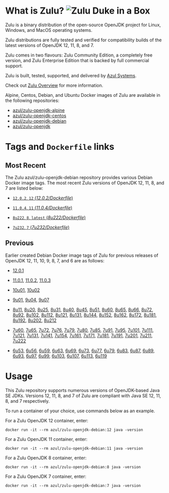 What is Zulu? ![Zulu Duke in a Box][1]
======================================

Zulu is a binary distribution of the open-source OpenJDK project for Linux, Windows, and MacOS operating systems.

Zulu distributions are fully tested and verified for compatibility builds of the latest versions of OpenJDK 12, 11, 8, and 7.

Zulu comes in two flavours: Zulu Community Edition, a completely free version, and Zulu Enterprise Edition that is backed by full commercial support.

Zulu is built, tested, supported, and delivered by [Azul Systems][2].

Check out [Zulu Overview][3] for more information.

Alpine, Centos, Debian, and Ubuntu Docker images of Zulu are available in the following repositories:

  * [azul/zulu-openjdk-alpine][4]
  * [azul/zulu-openjdk-centos][5]
  * [azul/zulu-openjdk-debian][6]
  * [azul/zulu-openjdk][7]

Tags and `Dockerfile` links
===========================

Most Recent
-----------

The Zulu azul/zulu-openjdk-debian repository provides various Debian Docker image tags. The most recent Zulu versions of OpenJDK 12, 11, 8, and 7 are listed below:

 * [`12.0.2`, `12` (*12.0.2/Dockerfile*)][85]

 * [`11.0.4`, `11` (*11.0.4/Dockerfile*)][81]

 * [`8u222`, `8`, `latest` (*8u222/Dockerfile*)][51]

 * [`7u232`, `7` (*7u232/Dockerfile*)][28]

Previous
--------

Earlier created Debian Docker image tags of Zulu for previous releases of OpenJDK 12, 11, 10, 9, 8, 7, and 6 are as follows:

* [12.0.1][86]

* [11.0.1][82], [11.0.2][83], [11.0.3][84]

* [10u01][79], [10u02][80]

* [9u01][76], [9u04][77], [9u07][78]

* [8u11][52], [8u20][53], [8u25][54], [8u31][55], [8u40][56], [8u45][57], [8u51][58], [8u60][59], [8u65][60], [8u66][61], [8u72][62], [8u92][63], [8u102][64], [8u112][65], [8u121][66], [8u131][67], [8u144][68], [8u152][69], [8u162][70], [8u172][71], [8u181][72], [8u192][73], [8u202][74], [8u212][75]

* [7u60][29], [7u65][30], [7u72][31], [7u76][32], [7u79][33], [7u80][34], [7u85][35], [7u91][36], [7u95][37], [7u101][38], [7u111][39], [7u121][40], [7u131][41], [7u141][42], [7u154][43], [7u161][44], [7u171][45], [7u181][46], [7u191][47], [7u201][48], [7u211][49], [7u222][50]

* [6u53][10], [6u56][11], [6u59][12], [6u63][13], [6u69][14], [6u73][15], [6u77][16], [6u79][17], [6u83][18], [6u87][19], [6u89][20], [6u93][21], [6u97][22], [6u99][23], [6u103][24], [6u107][25], [6u113][26], [6u119][27]

Usage
=====

This Zulu repository supports numerous versions of OpenJDK-based Java SE JDKs. Versions 12, 11, 8, and 7 of Zulu are compliant with Java SE 12, 11, 8, and 7 respectively.

To run a container of your choice, use commands below as an example.

For a Zulu OpenJDK 12 container, enter:

    docker run -it --rm azul/zulu-openjdk-debian:12 java -version

For a Zulu OpenJDK 11 container, enter:

    docker run -it --rm azul/zulu-openjdk-debian:11 java -version

For a Zulu OpenJDK 8 container, enter:

    docker run -it --rm azul/zulu-openjdk-debian:8 java -version

For a Zulu OpenJDK 7 container, enter:

    docker run -it --rm azul/zulu-openjdk-debian:7 java -version

  [1]: https://www.azul.com/files/ZuluDocker60.gif
  [2]: http://www.azul.com/zulu
  [3]: https://www.azul.com/products/zulu-enterprise
  [4]: https://hub.docker.com/r/azul/zulu-openjdk-alpine
  [5]: https://hub.docker.com/r/azul/zulu-openjdk-centos
  [6]: https://hub.docker.com/r/azul/zulu-openjdk-debian
  [7]: https://hub.docker.com/r/azul/zulu-openjdk

  [10]: https://github.com/zulu-openjdk/zulu-openjdk/blob/master/debian/6u53-6.5.0.2/Dockerfile
  [11]: https://github.com/zulu-openjdk/zulu-openjdk/blob/master/debian/6u56-6.6.0.1/Dockerfile
  [12]: https://github.com/zulu-openjdk/zulu-openjdk/blob/master/debian/6u59-6.7.0.2/Dockerfile
  [13]: https://github.com/zulu-openjdk/zulu-openjdk/blob/master/debian/6u63-6.8.0.1/Dockerfile
  [14]: https://github.com/zulu-openjdk/zulu-openjdk/blob/master/debian/6u69-6.9.0.3/Dockerfile
  [15]: https://github.com/zulu-openjdk/zulu-openjdk/blob/master/debian/6u73-6.10.0.3/Dockerfile
  [16]: https://github.com/zulu-openjdk/zulu-openjdk/blob/master/debian/6u77-6.11.0.2/Dockerfile
  [17]: https://github.com/zulu-openjdk/zulu-openjdk/blob/master/debian/6u79-6.12.0.2/Dockerfile
  [18]: https://github.com/zulu-openjdk/zulu-openjdk/blob/master/debian/6u83-6.13.0.3/Dockerfile
  [19]: https://github.com/zulu-openjdk/zulu-openjdk/blob/master/debian/6u87-6.14.0.1/Dockerfile
  [20]: https://github.com/zulu-openjdk/zulu-openjdk/blob/master/debian/6u89-6.15.0.1/Dockerfile
  [21]: https://github.com/zulu-openjdk/zulu-openjdk/blob/master/debian/6u93-6.16.0.1/Dockerfile
  [22]: https://github.com/zulu-openjdk/zulu-openjdk/blob/master/debian/6u97-6.17.0.1/Dockerfile
  [23]: https://github.com/zulu-openjdk/zulu-openjdk/blob/master/debian/6u99-6.18.0.3/Dockerfile
  [24]: https://github.com/zulu-openjdk/zulu-openjdk/blob/master/debian/6u103-6.19.0.1/Dockerfile
  [25]: https://github.com/zulu-openjdk/zulu-openjdk/blob/master/debian/6u107-6.20.0.1/Dockerfile
  [26]: https://github.com/zulu-openjdk/zulu-openjdk/blob/master/debian/6u113-6.21.0.3/Dockerfile
  [27]: https://github.com/zulu-openjdk/zulu-openjdk/blob/master/debian/6u119-6.22.0.3/Dockerfile
  [28]: https://github.com/zulu-openjdk/zulu-openjdk/blob/master/debian/7u232-7.31.0.5/Dockerfile
  [29]: https://github.com/zulu-openjdk/zulu-openjdk/blob/master/debian/7u60-7.5.0.1/Dockerfile
  [30]: https://github.com/zulu-openjdk/zulu-openjdk/blob/master/debian/7u65-7.6.0.1/Dockerfile
  [31]: https://github.com/zulu-openjdk/zulu-openjdk/blob/master/debian/7u72-7.7.0.1/Dockerfile
  [32]: https://github.com/zulu-openjdk/zulu-openjdk/blob/master/debian/7u76-7.8.0.3/Dockerfile
  [33]: https://github.com/zulu-openjdk/zulu-openjdk/blob/master/debian/7u79-7.9.0.2/Dockerfile
  [34]: https://github.com/zulu-openjdk/zulu-openjdk/blob/master/debian/7u80-7.10.0.1/Dockerfile
  [35]: https://github.com/zulu-openjdk/zulu-openjdk/blob/master/debian/7u85-7.11.0.3/Dockerfile
  [36]: https://github.com/zulu-openjdk/zulu-openjdk/blob/master/debian/7u91-7.12.0.3/Dockerfile
  [37]: https://github.com/zulu-openjdk/zulu-openjdk/blob/master/debian/7u95-7.13.0.1/Dockerfile
  [38]: https://github.com/zulu-openjdk/zulu-openjdk/blob/master/debian/7u101-7.14.0.5/Dockerfile
  [39]: https://github.com/zulu-openjdk/zulu-openjdk/blob/master/debian/7u111-7.15.0.1/Dockerfile
  [40]: https://github.com/zulu-openjdk/zulu-openjdk/blob/master/debian/7u121-7.16.0.1/Dockerfile
  [41]: https://github.com/zulu-openjdk/zulu-openjdk/blob/master/debian/7u131-7.17.0.5/Dockerfile
  [42]: https://github.com/zulu-openjdk/zulu-openjdk/blob/master/debian/7u141-7.18.0.3/Dockerfile
  [43]: https://github.com/zulu-openjdk/zulu-openjdk/blob/master/debian/7u154-7.20.0.3/Dockerfile
  [44]: https://github.com/zulu-openjdk/zulu-openjdk/blob/master/debian/7u161-7.21.0.3/Dockerfile
  [45]: https://github.com/zulu-openjdk/zulu-openjdk/blob/master/debian/7u171-7.22.0.3/Dockerfile
  [46]: https://github.com/zulu-openjdk/zulu-openjdk/blob/master/debian/7u181-7.23.0.1/Dockerfile
  [47]: https://github.com/zulu-openjdk/zulu-openjdk/blob/master/debian/7u191-7.24.0.1/Dockerfile
  [48]: https://github.com/zulu-openjdk/zulu-openjdk/blob/master/debian/7u201-7.25.0.5/Dockerfile
  [49]: https://github.com/zulu-openjdk/zulu-openjdk/blob/master/debian/7u211-7.27.0.1/Dockerfile
  [50]: https://github.com/zulu-openjdk/zulu-openjdk/blob/master/debian/7u222-7.29.0.5/Dockerfile
  [51]: https://github.com/zulu-openjdk/zulu-openjdk/blob/master/debian/8u222-8.40.0.25/Dockerfile
  [52]: https://github.com/zulu-openjdk/zulu-openjdk/blob/master/debian/8u11-8.2.0.1/Dockerfile
  [53]: https://github.com/zulu-openjdk/zulu-openjdk/blob/master/debian/8u20-8.3.0.1/Dockerfile
  [54]: https://github.com/zulu-openjdk/zulu-openjdk/blob/master/debian/8u25-8.4.0.1/Dockerfile
  [55]: https://github.com/zulu-openjdk/zulu-openjdk/blob/master/debian/8u31-8.5.0.1/Dockerfile
  [56]: https://github.com/zulu-openjdk/zulu-openjdk/blob/master/debian/8u40-8.6.0.1/Dockerfile
  [57]: https://github.com/zulu-openjdk/zulu-openjdk/blob/master/debian/8u45-8.7.0.5/Dockerfile
  [58]: https://github.com/zulu-openjdk/zulu-openjdk/blob/master/debian/8u51-8.8.0.3/Dockerfile
  [59]: https://github.com/zulu-openjdk/zulu-openjdk/blob/master/debian/8u60-8.9.0.4/Dockerfile
  [60]: https://github.com/zulu-openjdk/zulu-openjdk/blob/master/debian/8u65-8.10.0.1/Dockerfile
  [61]: https://github.com/zulu-openjdk/zulu-openjdk/blob/master/debian/8u66-8.11.0.1/Dockerfile
  [62]: https://github.com/zulu-openjdk/zulu-openjdk/blob/master/debian/8u72-8.13.0.5/Dockerfile
  [63]: https://github.com/zulu-openjdk/zulu-openjdk/blob/master/debian/8u92-8.15.0.1/Dockerfile
  [64]: https://github.com/zulu-openjdk/zulu-openjdk/blob/master/debian/8u102-8.17.0.3/Dockerfile
  [65]: https://github.com/zulu-openjdk/zulu-openjdk/blob/master/debian/8u112-8.19.0.1/Dockerfile
  [66]: https://github.com/zulu-openjdk/zulu-openjdk/blob/master/debian/8u121-8.20.0.5/Dockerfile
  [67]: https://github.com/zulu-openjdk/zulu-openjdk/blob/master/debian/8u131-8.21.0.1/Dockerfile
  [68]: https://github.com/zulu-openjdk/zulu-openjdk/blob/master/debian/8u144-8.23.0.3/Dockerfile
  [69]: https://github.com/zulu-openjdk/zulu-openjdk/blob/master/debian/8u152-8.25.0.1/Dockerfile
  [70]: https://github.com/zulu-openjdk/zulu-openjdk/blob/master/debian/8u162-8.27.0.7/Dockerfile
  [71]: https://github.com/zulu-openjdk/zulu-openjdk/blob/master/debian/8u172-8.30.0.1/Dockerfile
  [72]: https://github.com/zulu-openjdk/zulu-openjdk/blob/master/debian/8u181-8.31.0.1/Dockerfile
  [73]: https://github.com/zulu-openjdk/zulu-openjdk/blob/master/debian/8u192-8.33.0.1/Dockerfile
  [74]: https://github.com/zulu-openjdk/zulu-openjdk/blob/master/debian/8u202-8.36.0.1/Dockerfile
  [75]: https://github.com/zulu-openjdk/zulu-openjdk/blob/master/debian/8u212-8.38.0.13/Dockerfile
  [76]: https://github.com/zulu-openjdk/zulu-openjdk/blob/master/debian/9u01-9.0.1.3/Dockerfile
  [77]: https://github.com/zulu-openjdk/zulu-openjdk/blob/master/debian/9u04-9.0.4.1/Dockerfile
  [78]: https://github.com/zulu-openjdk/zulu-openjdk/blob/master/debian/9u07-9.0.7.1/Dockerfile
  [79]: https://github.com/zulu-openjdk/zulu-openjdk/blob/master/debian/10u01-10.2/Dockerfile
  [80]: https://github.com/zulu-openjdk/zulu-openjdk/blob/master/debian/10u02-10.3/Dockerfile
  [81]: https://github.com/zulu-openjdk/zulu-openjdk/blob/master/debian/11.0.4-11.33/Dockerfile
  [82]: https://github.com/zulu-openjdk/zulu-openjdk/blob/master/debian/11.0.1-11.2/Dockerfile
  [83]: https://github.com/zulu-openjdk/zulu-openjdk/blob/master/debian/11.0.2-11.29/Dockerfile
  [84]: https://github.com/zulu-openjdk/zulu-openjdk/blob/master/debian/11.0.3-11.31/Dockerfile
  [85]: https://github.com/zulu-openjdk/zulu-openjdk/blob/master/debian/12.0.2-12.3/Dockerfile
  [86]: https://github.com/zulu-openjdk/zulu-openjdk/blob/master/debian/12.0.1-12.2/Dockerfile
